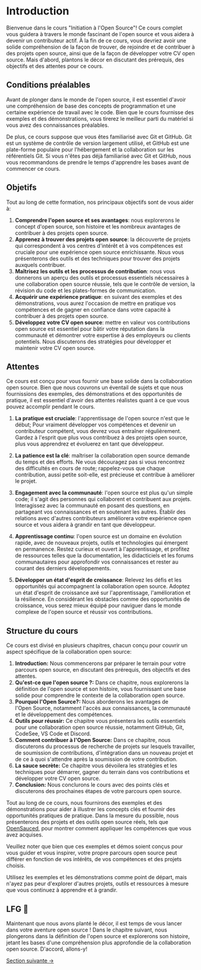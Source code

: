 # Introduction

Bienvenue dans le cours "Initiation à l'Open Source"! Ce cours complet vous guidera à travers le monde fascinant de l'open source et vous aidera à devenir un contributeur actif.
À la fin de ce cours, vous devriez avoir une solide compréhension de la façon de trouver, de rejoindre et de contribuer à des projets open source, ainsi que de la façon de développer votre CV open source.
Mais d'abord, plantons le décor en discutant des prérequis, des objectifs et des attentes pour ce cours.

## Conditions préalables

Avant de plonger dans le monde de l'open source, il est essentiel d'avoir une compréhension de base des concepts de programmation et une certaine expérience de travail avec le code.
Bien que le cours fournisse des exemples et des démonstrations, vous tirerez le meilleur parti du matériel si vous avez des connaissances préalables.

De plus, ce cours suppose que vous êtes familiarisé avec Git et GitHub.
Git est un système de contrôle de version largement utilisé, et GitHub est une plate-forme populaire pour l'hébergement et la collaboration sur les référentiels Git.
Si vous n'êtes pas déjà familiarisé avec Git et GitHub, nous vous recommandons de prendre le temps d'apprendre les bases avant de commencer ce cours.

## Objetifs

Tout au long de cette formation, nos principaux objectifs sont de vous aider à:

1. **Comprendre l'open source et ses avantages**: nous explorerons le concept d'open source, son histoire et les nombreux avantages de contribuer à des projets open source.
2. **Apprenez à trouver des projets open source**: la découverte de projets qui correspondent à vos centres d'intérêt et à vos compétences est cruciale pour une expérience open source enrichissante. Nous vous présenterons des outils et des techniques pour trouver des projets auxquels contribuer.
3. **Maîtrisez les outils et les processus de contribution**: nous vous donnerons un aperçu des outils et processus essentiels nécessaires à une collaboration open source réussie, tels que le contrôle de version, la révision du code et les plates-formes de communication.
4. **Acquérir une expérience pratique**: en suivant des exemples et des démonstrations, vous aurez l'occasion de mettre en pratique vos compétences et de gagner en confiance dans votre capacité à contribuer à des projets open source.
5. **Développez votre CV open source**: mettre en valeur vos contributions open source est essentiel pour bâtir votre réputation dans la communauté et démontrer votre expertise à des employeurs ou clients potentiels.
   Nous discuterons des stratégies pour développer et maintenir votre CV open source.

## Attentes

Ce cours est conçu pour vous fournir une base solide dans la collaboration open source.
Bien que nous couvrons un éventail de sujets et que nous fournissions des exemples, des démonstrations et des opportunités de pratique, il est essentiel d'avoir des attentes réalistes quant à ce que vous pouvez accomplir pendant le cours.

1. **La pratique est cruciale**: l'apprentissage de l'open source n'est que le début;
   Pour vraiment développer vos compétences et devenir un contributeur compétent, vous devrez vous entraîner régulièrement.
   Gardez à l'esprit que plus vous contribuez à des projets open source, plus vous apprendrez et évoluerez en tant que développeur.

2. **La patience est la clé**: maîtriser la collaboration open source demande du temps et des efforts. Ne vous découragez pas si vous rencontrez des difficultés en cours de route; rappelez-vous que chaque contribution, aussi petite soit-elle, est précieuse et contribue à améliorer le projet.

3. **Engagement avec la communauté**: l'open source est plus qu'un simple code;
   il s'agit des personnes qui collaborent et contribuent aux projets.
   Interagissez avec la communauté en posant des questions, en partageant vos connaissances et en soutenant les autres.
   Établir des relations avec d'autres contributeurs améliorera votre expérience open source et vous aidera à grandir en tant que développeur.

4. **Apprentissage continu**: l'open source est un domaine en évolution rapide, avec de nouveaux projets, outils et technologies qui émergent en permanence.
   Restez curieux et ouvert à l'apprentissage, et profitez de ressources telles que la documentation, les didacticiels et les forums communautaires pour approfondir vos connaissances et rester au courant des derniers développements.

5. **Développer un état d'esprit de croissance**: Relevez les défis et les opportunités qui accompagnent la collaboration open source.
   Adoptez un état d'esprit de croissance axé sur l'apprentissage, l'amélioration et la résilience.
   En considérant les obstacles comme des opportunités de croissance, vous serez mieux équipé pour naviguer dans le monde complexe de l'open source et réussir vos contributions.

## Structure du cours

Ce cours est divisé en plusieurs chapitres, chacun conçu pour couvrir un aspect spécifique de la collaboration open source:

1. **Introduction:** Nous commencerons par préparer le terrain pour votre parcours open source, en discutant des prérequis, des objectifs et des attentes.
1. **Qu'est-ce que l'open source ?:** Dans ce chapitre, nous explorerons la définition de l'open source et son histoire, vous fournissant une base solide pour comprendre le contexte de la collaboration open source.
1. **Pourquoi l'Open Source?:** Nous aborderons les avantages de l'Open Source, notamment l'accès aux connaissances, la communauté et le développement des compétences.
1. **Outils pour réussir:** Ce chapitre vous présentera les outils essentiels pour une collaboration open source réussie, notamment GitHub, Git, CodeSee, VS Code et Discord.
1. **Comment contribuer à l'Open Source:** Dans ce chapitre, nous discuterons du processus de recherche de projets sur lesquels travailler, de soumission de contributions, d'intégration dans un nouveau projet et de ce à quoi s'attendre après la soumission de votre contribution.
1. **La sauce secrète:** Ce chapitre vous dévoilera les stratégies et les techniques pour démarrer, gagner du terrain dans vos contributions et développer votre CV open source.
1. **Conclusion:** Nous conclurons le cours avec des points clés et discuterons des prochaines étapes de votre parcours open source.

Tout au long de ce cours, nous fournirons des exemples et des démonstrations pour aider à illustrer les concepts clés et fournir des opportunités pratiques de pratique.
Dans la mesure du possible, nous présenterons des projets et des outils open source réels, tels que [OpenSauced](https://opensauced.pizza/), pour montrer comment appliquer les compétences que vous avez acquises.

Veuillez noter que bien que ces exemples et démos soient conçus pour vous guider et vous inspirer, votre propre parcours open source peut différer en fonction de vos intérêts, de vos compétences et des projets choisis.

Utilisez les exemples et les démonstrations comme point de départ, mais n'ayez pas peur d'explorer d'autres projets, outils et ressources à mesure que vous continuez à apprendre et à grandir.

## LFG 🚀

Maintenant que nous avons planté le décor, il est temps de vous lancer dans votre aventure open source ! Dans le chapitre suivant, nous plongerons dans la définition de l'open source et explorerons son histoire, jetant les bases d'une compréhension plus approfondie de la collaboration open source. D'accord, allons-y!

[Section suivante ->](/intro-to-oss/translations/fr/02-qu-est-ce-que-l-open-source.md)
